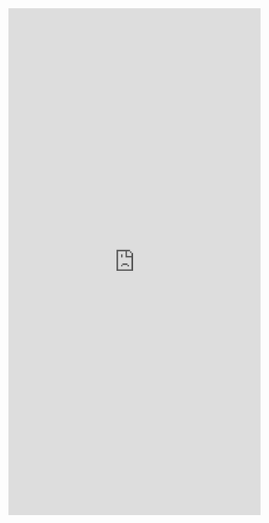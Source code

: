 
<iframe title="Dataset del data warehouse di ISTAT " aria-label="chart" id="datawrapper-chart-dEDXO" src="https://datawrapper.dwcdn.net/dEDXO/2/" scrolling="no" frameborder="0" style="width: 0; min-width: 100% !important; border: none;" height="1011"></iframe><script type="text/javascript">!function(){"use strict";window.addEventListener("message",(function(a){if(void 0!==a.data["datawrapper-height"])for(var e in a.data["datawrapper-height"]){var t=document.getElementById("datawrapper-chart-"+e)||document.querySelector("iframe[src*='"+e+"']");t&&(t.style.height=a.data["datawrapper-height"][e]+"px")}}))}();
</script>
